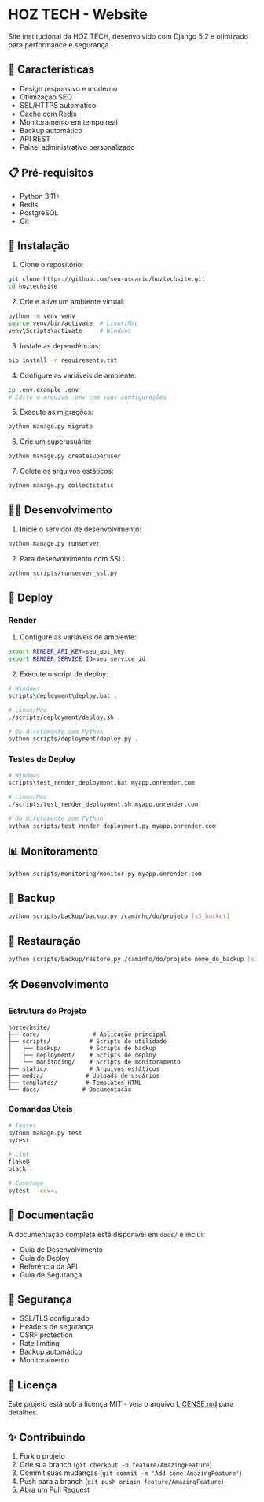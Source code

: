 # HOZ TECH - Website

Site institucional da HOZ TECH, desenvolvido com Django 5.2 e otimizado para performance e segurança.

## 🚀 Características

- Design responsivo e moderno
- Otimização SEO
- SSL/HTTPS automático
- Cache com Redis
- Monitoramento em tempo real
- Backup automático
- API REST
- Painel administrativo personalizado

## 📋 Pré-requisitos

- Python 3.11+
- Redis
- PostgreSQL
- Git

## 🔧 Instalação

1. Clone o repositório:
```bash
git clone https://github.com/seu-usuario/hoztechsite.git
cd hoztechsite
```

2. Crie e ative um ambiente virtual:
```bash
python -m venv venv
source venv/bin/activate  # Linux/Mac
venv\Scripts\activate     # Windows
```

3. Instale as dependências:
```bash
pip install -r requirements.txt
```

4. Configure as variáveis de ambiente:
```bash
cp .env.example .env
# Edite o arquivo .env com suas configurações
```

5. Execute as migrações:
```bash
python manage.py migrate
```

6. Crie um superusuário:
```bash
python manage.py createsuperuser
```

7. Colete os arquivos estáticos:
```bash
python manage.py collectstatic
```

## 🏃‍♂️ Desenvolvimento

1. Inicie o servidor de desenvolvimento:
```bash
python manage.py runserver
```

2. Para desenvolvimento com SSL:
```bash
python scripts/runserver_ssl.py
```

## 🚀 Deploy

### Render

1. Configure as variáveis de ambiente:
```bash
export RENDER_API_KEY=seu_api_key
export RENDER_SERVICE_ID=seu_service_id
```

2. Execute o script de deploy:
```bash
# Windows
scripts\deployment\deploy.bat .

# Linux/Mac
./scripts/deployment/deploy.sh .

# Ou diretamente com Python
python scripts/deployment/deploy.py .
```

### Testes de Deploy

```bash
# Windows
scripts\test_render_deployment.bat myapp.onrender.com

# Linux/Mac
./scripts/test_render_deployment.sh myapp.onrender.com

# Ou diretamente com Python
python scripts/test_render_deployment.py myapp.onrender.com
```

## 📊 Monitoramento

```bash
python scripts/monitoring/monitor.py myapp.onrender.com
```

## 💾 Backup

```bash
python scripts/backup/backup.py /caminho/do/projeto [s3_bucket]
```

## 🔄 Restauração

```bash
python scripts/backup/restore.py /caminho/do/projeto nome_do_backup [s3_bucket]
```

## 🛠️ Desenvolvimento

### Estrutura do Projeto

```
hoztechsite/
├── core/               # Aplicação principal
├── scripts/           # Scripts de utilidade
│   ├── backup/        # Scripts de backup
│   ├── deployment/    # Scripts de deploy
│   └── monitoring/    # Scripts de monitoramento
├── static/            # Arquivos estáticos
├── media/            # Uploads de usuários
├── templates/        # Templates HTML
└── docs/            # Documentação
```

### Comandos Úteis

```bash
# Testes
python manage.py test
pytest

# Lint
flake8
black .

# Coverage
pytest --cov=.
```

## 📝 Documentação

A documentação completa está disponível em `docs/` e inclui:
- Guia de Desenvolvimento
- Guia de Deploy
- Referência da API
- Guia de Segurança

## 🔐 Segurança

- SSL/TLS configurado
- Headers de segurança
- CSRF protection
- Rate limiting
- Backup automático
- Monitoramento

## 📄 Licença

Este projeto está sob a licença MIT - veja o arquivo [LICENSE.md](LICENSE.md) para detalhes.

## ✨ Contribuindo

1. Fork o projeto
2. Crie sua branch (`git checkout -b feature/AmazingFeature`)
3. Commit suas mudanças (`git commit -m 'Add some AmazingFeature'`)
4. Push para a branch (`git push origin feature/AmazingFeature`)
5. Abra um Pull Request 